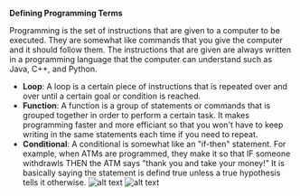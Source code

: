 <b>Defining Programming Terms</b>

Programming is the set of instructions that are given to a computer to be executed. They are somewhat like commands that you give the computer and it should follow them. The instructions that are given are always written in a programming language that the computer can understand such as Java, C++, and Python.

- <b>Loop</b>: A loop is a certain piece of instructions that is repeated over and over until a certain goal or condition is reached.
- <b>Function</b>: A function is a group of statements or commands that is grouped together in order to perform a certain task. It makes programming faster and more efficiant so that you won't have to keep writing in the same statements each time if you need to repeat.
- <b>Conditional</b>: A conditional is somewhat like an "if-then" statement. For example, when ATMs are programmed, they make it so that IF someone withdrawls THEN the ATM says "thank you and take your money!" It is basically saying the statement is defind true unless a true hypothesis tells it otherwise.
      ![alt text](https://cs.harvard.edu/malan/scratch/ifmousedown.gif)          ![alt text](https://cs.harvard.edu/malan/scratch/ifmousedownelse.gif)
